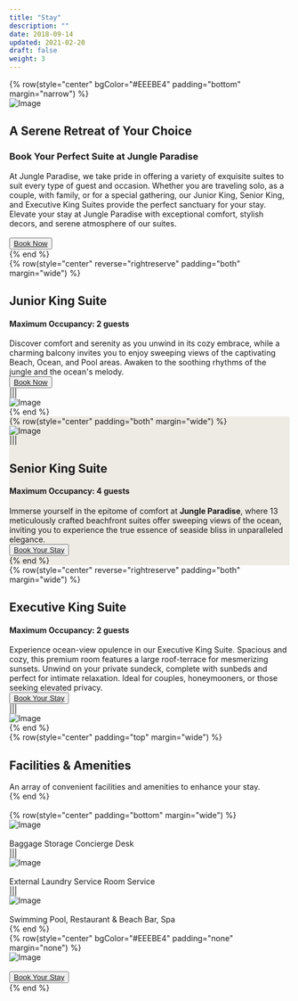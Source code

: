 ```yaml
---
title: "Stay"
description: ""
date: 2018-09-14
updated: 2021-02-20
draft: false
weight: 3
---
```


<!-- section 1 (header) -->


{% row(style="center" bgColor="#EEEBE4" padding="bottom" margin="narrow") %}

<div class="container mx-auto">

![Image](./img/stay_header.png#mx-auto)


## A Serene Retreat of Your Choice
### Book Your Perfect Suite at Jungle Paradise

<p class="max-w-6xl mx-auto">At  Jungle Paradise, we take pride in offering a variety of exquisite suites to suit every type of guest and occasion. Whether you are traveling solo, as a couple, with family, or for a special gathering, our Junior King, Senior King, and Executive King Suites provide the perfect sanctuary for your stay.  Elevate your stay at  Jungle Paradise with exceptional comfort, stylish decors, and serene atmosphere of our suites.</p>

<br>

<button><a href="mailto:info@jungleparadise.tf" target="_blank">Book Now</a></button>

</div>

{% end %}



<!-- section 2 -->

<div class="container mx-auto">

{% row(style="center" reverse="rightreserve" padding="both" margin="wide") %}

## Junior King Suite
#### Maximum Occupancy: 2 guests

Discover comfort and serenity as you unwind in its cozy embrace, while a charming balcony invites you to enjoy sweeping views of the captivating Beach, Ocean, and Pool areas. Awaken to the soothing rhythms of the jungle and the ocean's melody.

<button><a href="mailto:info@jungleparadise.tf" target="_blank">Book Now</a></button>

|||

![Image](./img/junior1.png#mx-auto)

{% end %}

</div>


<!-- section 3 -->

<div class="myColor">

<div class="container mx-auto">

{% row(style="center" padding="both" margin="wide") %}

![Image](./img/senior1.png#mx-auto)

|||

## Senior King Suite
#### Maximum Occupancy: 4 guests

Immerse yourself in the epitome of comfort at  **Jungle Paradise**, where 13 meticulously crafted beachfront suites offer sweeping views of the ocean, inviting you to experience the true essence of seaside bliss in unparalleled elegance.

<button><a href="mailto:info@jungleparadise.tf" target="_blank">Book Your Stay</a></button>



{% end %}

</div>
</div>

<!-- section 4 -->

<div class="container mx-auto">

{% row(style="center" reverse="rightreserve" padding="both" margin="wide") %}

## Executive King Suite
#### Maximum Occupancy: 2 guests

Experience ocean-view opulence in our Executive King Suite. Spacious and cozy, this premium room features a large roof-terrace for mesmerizing sunsets. Unwind on your private sundeck, complete with sunbeds and perfect for intimate relaxation. Ideal for couples, honeymooners, or those seeking elevated privacy. 

<button><a href="mailto:info@jungleparadise.tf" target="_blank">Book Your Stay</a></button>

|||

![Image](./img/executive1.png#mx-auto)

{% end %}

</div>




<!-- section 5 -->

<div class="container mx-auto">

{% row(style="center" padding="top" margin="wide") %}

## Facilities & Amenities

An array of convenient facilities and amenities to enhance your stay.

{% end %}

<br>


{% row(style="center" padding="bottom" margin="wide") %}

![Image](./img/facilities1.png#mx-auto)

<br>

Baggage Storage
Concierge Desk

|||


![Image](./img/facilities3.png#mx-auto)

<br>

External Laundry Service
Room Service

|||



![Image](./img/facilities3.png#mx-auto)

<br>

Swimming Pool, Restaurant & Beach Bar, Spa

{% end %}


</div>



<!-- section 5 -->

{% row(style="center" bgColor="#EEEBE4" padding="none" margin="none") %}

![Image](./img/stay_bottom.png#mx-auto)

<br>

<button class="mb-8"><a class="" href="https://hotels.cloudbeds.com/reservation/DNw5Ek#checkin=2023-04-04&checkout=2023-04-05" target="_blank">Book Your Stay</a></button>




{% end %}



<style>
  .myColor{

  background-color:#EEEBE4;
}

p{
    margin: 0px;
}
    </style>